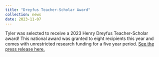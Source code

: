 ```yaml
---
title: "Dreyfus Teacher-Scholar Award"
collection: news
date: 2023-11-07
---
```


Tyler was selected to receive a 2023 Henry Dreyfus Teacher-Scholar award! This national award was granted to eight recipients this year and comes with unrestricted research funding for a five year period. [See the press release here.](https://www.dreyfus.org/2023-henry-dreyfus-teacher-scholar-awards/)